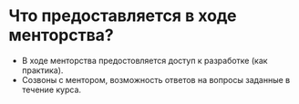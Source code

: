 # Что предоставляется в ходе менторства?
* В ходе менторства предостовляется доступ к разработке (как практика).
* Созвоны с ментором, возможность ответов на вопросы заданные в течение курса.

